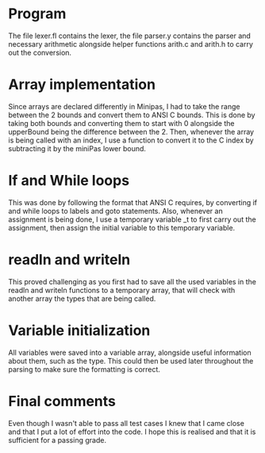 # Program

The file lexer.fl contains the lexer, the file parser.y contains the parser and necessary arithmetic alongside
helper functions arith.c and arith.h to carry out the conversion.

# Array implementation

Since arrays are declared differently in Minipas, I had to take the range between the 2 bounds and convert them to
ANSI C bounds. This is done by taking both bounds and converting them to start with 0 alongside the upperBound
being the difference between the 2. Then, whenever the array is being called with an index, I use a function
to convert it to the C index by subtracting it by the miniPas lower bound.

# If and While loops

This was done by following the format that ANSI C requires, by converting if and while loops to labels and goto statements. Also, whenever an assignment is being done, I use a temporary variable _t to first carry out the assignment, then assign the initial variable to this temporary variable.

# readln and writeln

This proved challenging as you first had to save all the used variables in the readln and writeln functions to a temporary array, that will check with another array the types that are being called.

# Variable initialization

All variables were saved into a variable array, alongside useful information about them, such as the type. This could then be used later throughout the parsing to make sure the formatting is correct.

# Final comments

Even though I wasn't able to pass all test cases I knew that I came close and that I put a lot of effort into the code. I hope this is realised and that it is sufficient for a passing grade.
